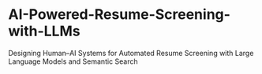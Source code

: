 # AI-Powered-Resume-Screening-with-LLMs
Designing Human–AI Systems for Automated Resume Screening with Large Language Models and Semantic Search
